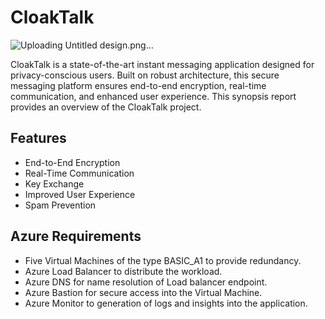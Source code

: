 # CloakTalk
![Uploading Untitled design.png…]()

CloakTalk is a state-of-the-art instant messaging application designed for privacy-conscious users. Built on robust architecture, this secure messaging platform ensures end-to-end encryption, real-time communication, and enhanced user experience. This synopsis report provides an overview of the CloakTalk project. 
## Features

- End-to-End Encryption
- Real-Time Communication
- Key Exchange
- Improved User Experience
- Spam Prevention
## Azure Requirements
- Five Virtual Machines of the type BASIC_A1 to provide redundancy. 
- Azure Load Balancer to distribute the workload. 
- Azure DNS for name resolution of Load balancer endpoint.
-  Azure Bastion for secure access into the Virtual Machine. 
-   Azure Monitor to generation of logs and insights into the application. 
